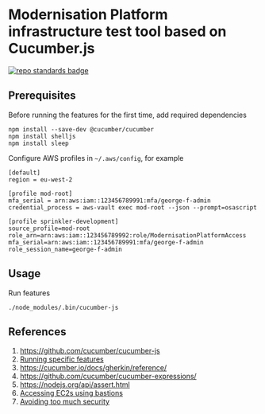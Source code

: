 # Modernisation Platform infrastructure test tool based on Cucumber.js
[![repo standards badge](https://img.shields.io/badge/dynamic/json?color=blue&style=for-the-badge&logo=github&label=MoJ%20Compliant&query=%24.data%5B%3F%28%40.name%20%3D%3D%20%22modernisation-platform-infrastructure-test%22%29%5D.status&url=https%3A%2F%2Foperations-engineering-reports.cloud-platform.service.justice.gov.uk%2Fgithub_repositories)](https://operations-engineering-reports.cloud-platform.service.justice.gov.uk/github_repositories#modernisation-platform-infrastructure-test "Link to report")

## Prerequisites

Before running the features for the first time, add required dependencies

```
npm install --save-dev @cucumber/cucumber
npm install shelljs
npm install sleep
```

Configure AWS profiles in `~/.aws/config`, for example

```
[default]
region = eu-west-2

[profile mod-root]
mfa_serial = arn:aws:iam::123456789991:mfa/george-f-admin
credential_process = aws-vault exec mod-root --json --prompt=osascript

[profile sprinkler-development]
source_profile=mod-root
role_arn=arn:aws:iam::123456789992:role/ModernisationPlatformAccess
mfa_serial=arn:aws:iam::123456789991:mfa/george-f-admin
role_session_name=george-f-admin
```

## Usage

Run features

    ./node_modules/.bin/cucumber-js

## References

1. https://github.com/cucumber/cucumber-js
2. [Running specific features](https://github.com/cucumber/cucumber-js/blob/main/docs/cli.md#running-specific-features)
3. https://cucumber.io/docs/gherkin/reference/
4. https://github.com/cucumber/cucumber-expressions/
5. https://nodejs.org/api/assert.html
6. [Accessing EC2s using bastions](https://user-guide.modernisation-platform.service.justice.gov.uk/user-guide/accessing-ec2s.html#accessing-ec2s-using-bastions)
7. [Avoiding too much security](https://security-guidance.service.justice.gov.uk/setecastronomy/#not-all-domain-names-or-ip-addresses-in-government-systems-are-sensitive-items)
